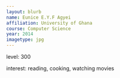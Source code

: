 ```yaml
---
layout: blurb
name: Eunice E.Y.F Agyei
affiliation: University of Ghana
course: Computer Science
year: 2014
imagetype: jpg
---
```

level: 300

interest: reading, cooking, watching movies
